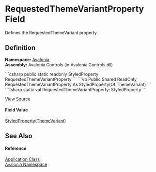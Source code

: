 # RequestedThemeVariantProperty Field


Defines the RequestedThemeVariant property.



## Definition
**Namespace:** <a href="N_Avalonia">Avalonia</a>  
**Assembly:** Avalonia.Controls (in Avalonia.Controls.dll)

<Tabs groupId="api-code-preview">
<TabItem value="csharp" label="C#">
```csharp
public static readonly StyledProperty<ThemeVariant?> RequestedThemeVariantProperty
```
</TabItem>
<TabItem value="vb" label="VB">
```vb
Public Shared ReadOnly RequestedThemeVariantProperty As StyledProperty(Of ThemeVariant)
```
</TabItem>
<TabItem value="fsharp" label="F#">
```fsharp
static val RequestedThemeVariantProperty: StyledProperty<ThemeVariant>
```
</TabItem>
</Tabs>



<a href="https://github.com/AvaloniaUI/Avalonia/tree/master/src/Avalonia.Controls/Application.cs" title="View the source code">View Source</a>



#### Field Value
<a href="T_Avalonia_StyledProperty_1">StyledProperty</a>(<a href="T_Avalonia_Styling_ThemeVariant">ThemeVariant</a>)

## See Also


#### Reference
<a href="T_Avalonia_Application">Application Class</a>  
<a href="N_Avalonia">Avalonia Namespace</a>  

